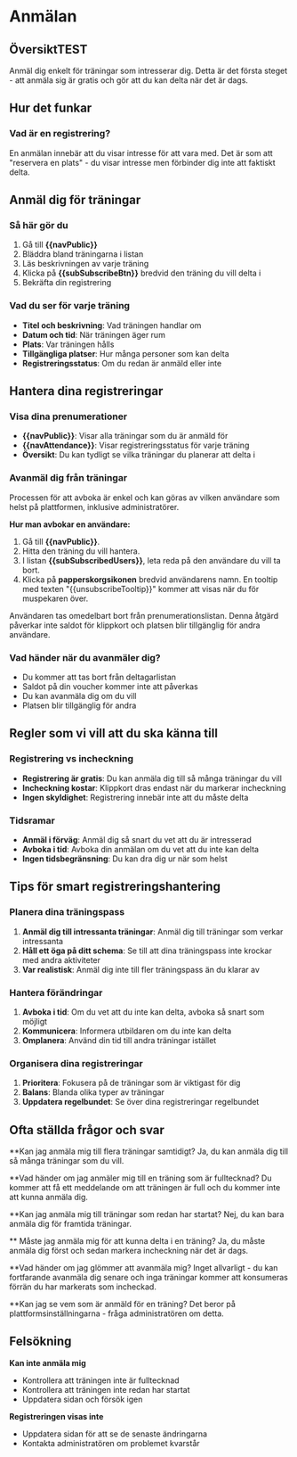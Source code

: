 # Anmälan

## ÖversiktTEST

Anmäl dig enkelt för träningar som intresserar dig. Detta är det första steget - att anmäla sig är gratis och gör att du kan delta när det är dags.

## Hur det funkar

### Vad är en registrering?
En anmälan innebär att du visar intresse för att vara med. Det är som att "reservera en plats" - du visar intresse men förbinder dig inte att faktiskt delta.

## Anmäl dig för träningar

### Så här gör du
1. Gå till **{{navPublic}}**
2. Bläddra bland träningarna i listan
3. Läs beskrivningen av varje träning
4. Klicka på **{{subSubscribeBtn}}** bredvid den träning du vill delta i
5. Bekräfta din registrering

### Vad du ser för varje träning
- **Titel och beskrivning**: Vad träningen handlar om
- **Datum och tid**: När träningen äger rum
- **Plats**: Var träningen hålls
- **Tillgängliga platser**: Hur många personer som kan delta
- **Registreringsstatus**: Om du redan är anmäld eller inte

## Hantera dina registreringar

### Visa dina prenumerationer
- **{{navPublic}}**: Visar alla träningar som du är anmäld för
- **{{navAttendance}}**: Visar registreringsstatus för varje träning
- **Översikt**: Du kan tydligt se vilka träningar du planerar att delta i

### Avanmäl dig från träningar
Processen för att avboka är enkel och kan göras av vilken användare som helst på plattformen, inklusive administratörer.

**Hur man avbokar en användare:**
1. Gå till **{{navPublic}}**.
2. Hitta den träning du vill hantera.
3. I listan **{{subSubscribedUsers}}**, leta reda på den användare du vill ta bort.
4. Klicka på **papperskorgsikonen** bredvid användarens namn. En tooltip med texten "{{unsubscribeTooltip}}" kommer att visas när du för muspekaren över.

Användaren tas omedelbart bort från prenumerationslistan. Denna åtgärd påverkar inte saldot för klippkort och platsen blir tillgänglig för andra användare.

### Vad händer när du avanmäler dig?
- Du kommer att tas bort från deltagarlistan
- Saldot på din voucher kommer inte att påverkas
- Du kan avanmäla dig om du vill
- Platsen blir tillgänglig för andra

## Regler som vi vill att du ska känna till

### Registrering vs incheckning
- **Registrering är gratis**: Du kan anmäla dig till så många träningar du vill
- **Incheckning kostar**: Klippkort dras endast när du markerar incheckning
- **Ingen skyldighet**: Registrering innebär inte att du måste delta

### Tidsramar
- **Anmäl i förväg**: Anmäl dig så snart du vet att du är intresserad
- **Avboka i tid**: Avboka din anmälan om du vet att du inte kan delta
- **Ingen tidsbegränsning**: Du kan dra dig ur när som helst

## Tips för smart registreringshantering

### Planera dina träningspass
1. **Anmäl dig till intressanta träningar**: Anmäl dig till träningar som verkar intressanta
2. **Håll ett öga på ditt schema**: Se till att dina träningspass inte krockar med andra aktiviteter
3. **Var realistisk**: Anmäl dig inte till fler träningspass än du klarar av

### Hantera förändringar
1. **Avboka i tid**: Om du vet att du inte kan delta, avboka så snart som möjligt
2. **Kommunicera**: Informera utbildaren om du inte kan delta
3. **Omplanera**: Använd din tid till andra träningar istället

### Organisera dina registreringar
1. **Prioritera**: Fokusera på de träningar som är viktigast för dig
2. **Balans**: Blanda olika typer av träningar
3. **Uppdatera regelbundet**: Se över dina registreringar regelbundet

## Ofta ställda frågor och svar

**Kan jag anmäla mig till flera träningar samtidigt?
Ja, du kan anmäla dig till så många träningar som du vill.

**Vad händer om jag anmäler mig till en träning som är fulltecknad?
Du kommer att få ett meddelande om att träningen är full och du kommer inte att kunna anmäla dig.

**Kan jag anmäla mig till träningar som redan har startat?
Nej, du kan bara anmäla dig för framtida träningar.

** Måste jag anmäla mig för att kunna delta i en träning?
Ja, du måste anmäla dig först och sedan markera incheckning när det är dags.

**Vad händer om jag glömmer att avanmäla mig?
Inget allvarligt - du kan fortfarande avanmäla dig senare och inga träningar kommer att konsumeras förrän du har markerats som incheckad.

**Kan jag se vem som är anmäld för en träning?
Det beror på plattformsinställningarna - fråga administratören om detta.

## Felsökning

**Kan inte anmäla mig**
- Kontrollera att träningen inte är fulltecknad
- Kontrollera att träningen inte redan har startat
- Uppdatera sidan och försök igen

**Registreringen visas inte**
- Uppdatera sidan för att se de senaste ändringarna
- Kontakta administratören om problemet kvarstår
